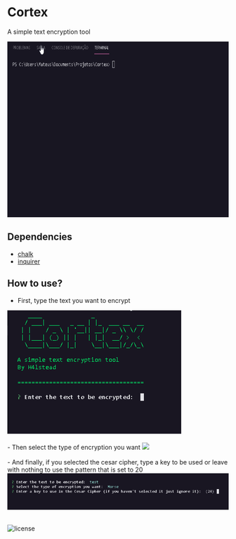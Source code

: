 # Cortex
A simple text encryption tool

<img src="./src/views/img/preview.gif" widht="100" height="400">

## Dependencies
- [chalk](https://www.npmjs.com/package/chalk/v/2.4.2)
- [inquirer](https://www.npmjs.com/package/inquirer)

## How to use?
- First, type the text you want to encrypt
<img src="./src/views/img/text.png" widht="800">
<br><br>
- Then select the type of encryption you want
<img src=".src/views/img/type.png" widht="800">
<br><br>
- And finally, if you selected the cesar cipher, type a key to be used or leave with nothing to use the pattern that is set to 20
<img src="./src/views/img/key.png" widht="800">
<br><br>

![license](https://img.shields.io/badge/License-MIT-blue.svg?style=for-the-badge)
